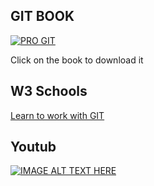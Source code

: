 ## GIT BOOK
<a href="https://git-scm.com/book/en/v2">
  <img src="https://git-scm.com/images/progit2.png" alt="PRO GIT">
</a>

<p>Click on the book to download it</p>

## W3 Schools
<a href="https://www.w3schools.com/git/default.asp">Learn to work with GIT</a>

## Youtub
[![IMAGE ALT TEXT HERE](https://i3.ytimg.com/vi/VdGzPZ31ts8/maxresdefault.jpg)](https://www.youtube.com/watch?v=VdGzPZ31ts8)
